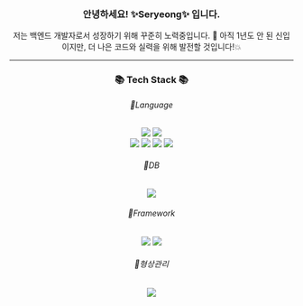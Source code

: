 <div align=center>
  <p><h3>안녕하세요! ✨Seryeong✨ 입니다.</h3><p>
  <span>저는 백엔드 개발자로서 성장하기 위해 꾸준히 노력중입니다. 🌱 
    아직 1년도 안 된 신입이지만, 더 나은 코드와 실력을 위해 발전할 것입니다!💥</span>
</div>

<hr>

<div align=center>
  <h3>📚 Tech Stack 📚</h3>
  <h6> 📌Language </h6>
  <img src="https://img.shields.io/badge/java-007396?style=flat&logo=java&logoColor=white"> 
  <img src="https://img.shields.io/badge/Python-3776AB?style=flat&logo=CSS3&logoColor=white"/>
  <br>
  <img src="https://img.shields.io/badge/JavaScript-F7DF1E?style=flat&logo=JavaScript&logoColor=white"/>
  <img src="https://img.shields.io/badge/jQuery-0769AD?style=flat&logo=jQuery&logoColor=white"/>
  <img src="https://img.shields.io/badge/HTML-E34F26?style=flat&logo=HTML5&logoColor=white"/>
  <img src="https://img.shields.io/badge/CSS-1572B6?style=flat&logo=CSS3&logoColor=white"/>
  <h6> 📌DB </h6>
  <img src="https://img.shields.io/badge/MySQL-4479A1?style=flat&logo=MySQL&logoColor=white"/>
  <br>
  <h6> 📌Framework </h6>
  <img src="https://img.shields.io/badge/SpringBoot-6DB33F?style=flat&logo=Spring Boot&logoColor=white"/>
  <img src="https://img.shields.io/badge/BootStrap-7952B3?style=flat&logo=Spring Boot&logoColor=white"/>
  <br>
  <h6> 📌형상관리 </h6>
  <img src="https://img.shields.io/badge/Git-181717?style=flat&logo=Spring Boot&logoColor=white"/>



</div>  


<!--
**kimseryeong/kimseryeong** is a ✨ _special_ ✨ repository because its `README.md` (this file) appears on your GitHub profile.

Here are some ideas to get you started:

- 🔭 I’m currently working on ...
- 🌱 I’m currently learning ...
- 👯 I’m looking to collaborate on ...
- 🤔 I’m looking for help with ...
- 💬 Ask me about ...
- 📫 How to reach me: ...
- 😄 Pronouns: ...
- ⚡ Fun fact: ...
-->
